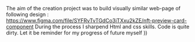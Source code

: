 The aim of the creation project was to build visually similar web-page of following design : https://www.figma.com/file/SYFRvTvTGdCo3iTXxu2kZE/nft-preview-card-component
During the process I sharpend Html and css skills. Code is quite dirty. Let it be reminder for my progress of future myself ))
